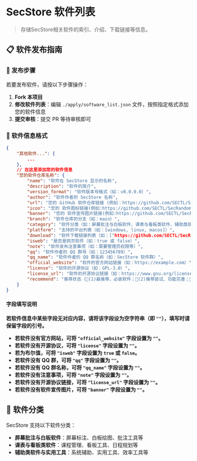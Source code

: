 # SecStore 软件列表

> 存储SecStore相关软件的索引、介绍、下载链接等信息。

## 📋 软件发布指南

### 🚀 发布步骤

若要发布软件，请按以下步骤操作：

1. **Fork 本项目**
2. **修改软件列表**：编辑 `./apply/software_list.json` 文件，按照指定格式添加您的软件信息
3. **提交审核**：提交 PR 等待审核即可

### 📝 软件信息格式

```json
{
    "其他软件...": {
        ...
    },
    // 在这里添加您的软件信息
    "您的软件仓库名称": {
        "name": "软件在 SecStore 显示的名称",
        "description": "软件的简介",
        "version_format": "软件版本号格式（如：v0.0.0.0）",
        "author": "软件作者的 SecStore 名称",
        "url": "您的 GitHub 软件仓库链接 (例如：https://github.com/SECTL/SecRandom)",
        "icon": "您的 软件图标链接(例如:https://github.com/SECTL/SecRandom/blob/main/resources/SecRandom.png)",
        "banner": "您的 软件宣传图片链接(例如:https://github.com/SECTL/SecRandom/blob/main/resources/banner.png)",
        "branch": "软件仓库的分支（如：main）",
        "category": "软件分类（如：屏幕批注与白板软件、课表与看板类软件、辅助类软件与实用工具等）", 
        "platform": "支持的平台列表（如：[windows, linux, macos]）",
        "download": "软件下载链接列表（如：["https://github.com/SECTL/SecRandom/releases/download/【tag】", "或者是你自己的下载链接，如果是不支持的软件或者是没有包含GitHub文本则会直接打开界面让用户手动下载"]）",
        "isweb": "是否是网页软件（如：true 或 false）",
        "note": "软件发布注意事项（如：需要管理员权限等）",
        "qq": "软件作者的 QQ 群号（如：123456789）",
        "qq_name": "软件作者的 QQ 群名称（如：SecStore 软件群）",
        "official_website": "软件的官方网站链接（如：https://example.com）",
        "license": "软件的开源协议（如：GPL-3.0）",
        "license_url": "软件的开源协议链接（如：https://www.gnu.org/licenses/gpl-3.0.html）",
        "recommend": "推荐状态（🥇(1)最推荐、必装软件；🥈(2)推荐尝试、功能完善；🌟(3)前景远大、发展潜力；🔴(4)最近新收录）"
    }
}
```
#### 字段填写说明
**若软件信息中某些字段无对应内容，请将该字段设为空字符串（即 `""`），填写时请保留字段的引号。**

- **若软件没有官方网站，可将 `"official_website"` 字段设置为 `""`。**
- **若软件没有开源协议，可将 `"license"` 字段设置为 `""`。**
- **若为布尔值，可将 `"isweb"` 字段设置为 `true` 或 `false`。**
- **若软件没有 QQ 群，可将 `"qq"` 字段设置为 `""`。**
- **若软件没有 QQ 群名称，可将 `"qq_name"` 字段设置为 `""`。**
- **若软件没有注意事项，可将 `"note"` 字段设置为 `""`。**
- **若软件没有开源协议链接，可将 `"license_url"` 字段设置为 `""`。**
- **若软件没有软件宣传图片，可将 `"banner"` 字段设置为 `""`。**

## 📂 软件分类

SecStore 支持以下软件分类：

- **屏幕批注与白板软件**：屏幕标注、白板绘图、批注工具等
- **课表与看板类软件**：课程管理、看板工具、日程规划等
- **辅助类软件与实用工具**：系统辅助、实用工具、效率工具等
